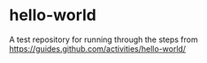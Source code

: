 # hello-world
A test repository for running through the steps from https://guides.github.com/activities/hello-world/
